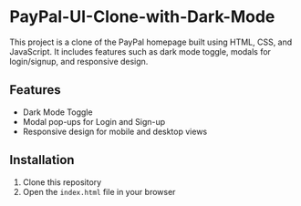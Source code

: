# PayPal-UI-Clone-with-Dark-Mode

This project is a clone of the PayPal homepage built using HTML, CSS, and JavaScript. It includes features such as dark mode toggle, modals for login/signup, and responsive design.

## Features

- Dark Mode Toggle
- Modal pop-ups for Login and Sign-up
- Responsive design for mobile and desktop views

## Installation

1. Clone this repository
2. Open the `index.html` file in your browser
